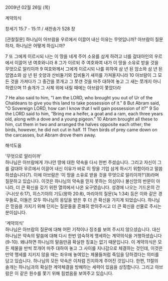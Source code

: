 2009년 02월 26일 (목)

계약의식



창세기 15:7 - 15:11 / 새찬송가 528 장

[관찰질문]
하나님이 아브람을 우르에서 이끌어 내신 이유는 무엇입니까?
아브람이 질문하자, 하나님은 어떻게 하십니까?

7 또 그에게 이르시되 나는 이 땅을 네게 주어 소유를 삼게 하려고 너를 갈대아인의 우르에서 이끌어 낸 여호와니라 
8 그가 이르되 주 여호와여 내가 이 땅을 소유로 받을 것을 무엇으로 알리이까 
9 여호와께서 그에게 이르시되 나를 위하여 삼 년 된 암소와 삼 년 된 암염소와 삼 년 된 숫양과 산비둘기와 집비둘기 새끼를 가져올지니라 
10 아브람이 그 모든 것을 가져다가 그 중간을 쪼개고 그 쪼갠 것을 마주 대하여 놓고 그 새는 쪼개지 아니하였으며 
11 솔개가 그 사체 위에 내릴 때에는 아브람이 쫓았더라 

7 He also said to him, "I am the LORD, who brought you out of Ur of the Chaldeans to give you this land to take possession of it." 
8 But Abram said, "O Sovereign LORD, how can I know that I will gain possession of it?" 
9 So the LORD said to him, "Bring me a heifer, a goat and a ram, each three years old, along with a dove and a young pigeon." 
10 Abram brought all these to him, cut them in two and arranged the halves opposite each other; the birds, however, he did not cut in half. 
11 Then birds of prey came down on the carcasses, but Abram drove them away.

해석도움





'무엇으로 알리이까'  
하나님은 아브람에게 가나안 땅에 대한 약속을 다시 한번 주셨습니다. 그리고 자신이 그를 갈대아 우르에서 이끌어 내신 이유가 바로 이 땅을 기업 삼게 하시기 위함이라고 말씀하셨습니다(7). 이에 아브람은 ‘이 땅을 소유로 받을 것을 무엇으로 알리이까?’(8)라며 질문하고 있습니다. 이것은 하나님의 약속을 믿지 못하는 의심이나 불신앙의 반문이 아니라, 더 큰 확신을 갖기 위한 열의에서 나온 요구였습니다. 성경에 나오는 기드온의 간구나(삿 6:17), 히스기야의 기도(왕하 20:8), 마리아의 질문(눅 1:34) 등은 이와 같은 경우들로, 이들은 모두 하나님의 응답을 받은 후 더 큰 확신을 가지게 되었습니다. 하나님은 믿음을 가지기 위해 던지는 질문들을 흔쾌히 받아주시고 더 큰 확신을 선물로 주시는 분이십니다.   

'계약의식'  
하나님은 아브람의 질문에 대해 어떤 기적이나 징조를 보여 주시지 않으셨습니다. 대신 하나님은 약속의 말씀에 대해 다시 한번 엄숙하게 맹세하는 계약의식을 거행하셨습니다(9-10). 왜냐하면 하나님의 말씀만큼 확실한 징표는 없기 때문입니다. 이 계약의식은 모든 제물을 반씩 쪼개어 마주 대하여 놓고 그 사이를 지나감으로 체결하는 것인데, 이것은 만약 맹세를 지키지 않을 때는 좌우에 놓여있는 제물들처럼 죽임을 당하겠다는 의미를 담고 있습니다. 하나님의 모든 약속은 이처럼 진지하게 주어진 것입니다. 한편, 11절의 솔개는 하나님과의 확실한 계약체결을 방해하는 세력이 있음을 상징합니다. 그리고 아브람은 이 같은 원수를 쫓기 위해 힘썼음을 보여주고 있습니다.
